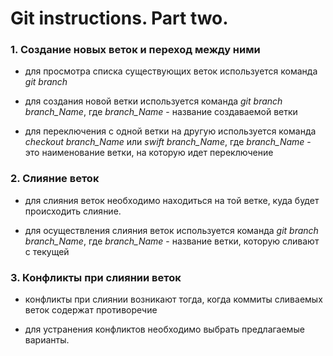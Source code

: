 # Git instructions. Part two.

### 1. Создание новых веток и переход между ними

 * для просмотра списка существующих веток используется команда *git branch*
 
 * для создания новой ветки используется команда *git branch branch_Name*, где _branch_Name_ - название создаваемой ветки

 * для переключения с одной ветки на другую используется команда _checkout branch_Name_ или *swift branch_Name*, где _branch_Name_ - это наименование ветки, на которую идет переключение

### 2. Слияние веток

* для слияния веток необходимо находиться на той ветке, куда будет происходить слияние.

* для осуществления слияния веток используется команда _git branch branch_Name_, где _branch_Name_ -  название ветки, которую сливают с текущей

    
### 3. Конфликты при слиянии веток

* конфликты при слиянии возникают тогда, когда коммиты сливаемых веток содержат противоречие

* для устранения конфликтов необходимо выбрать предлагаемые варианты.
